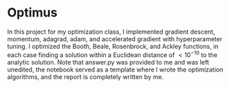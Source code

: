# Optimus

In this project for my optimization class, I implemented gradient descent, momentum, adagrad, adam, and accelerated gradient with hyperparameter tuning. I optimized the Booth, Beale, Rosenbrock, and Ackley functions, in each case finding a solution within a Euclidean distance of $< 10^{-10}$ to the analytic solution. Note that answer.py was provided to me and was left unedited, the notebook served as a template where I wrote the optimization algorithms, and the report is completely written by me.
